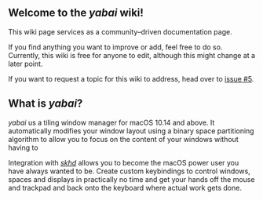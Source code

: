 ## Welcome to the _yabai_ wiki!

This wiki page services as a community–driven documentation page. 

If you find anything you want to improve or add, feel free to do so. Currently, this wiki is free for anyone to edit, although this might change at a later point.

If you want to request a topic for this wiki to address, head over to [issue #5](https://github.com/koekeishiya/yabai/issues/5).

## What is *yabai*?

*yabai* us a tiling window manager for macOS 10.14 and above. It automatically modifies your window layout using a binary space partitioning algorithm to allow you to focus on the content of your windows without having to 

Integration with [*skhd*](https://github.com/koekeishiya/skhd) allows you to become the macOS power user you have always wanted to be. Create custom keybindings to control windows, spaces and displays in practically no time and get your hands off the mouse and trackpad and back onto the keyboard where actual work gets done.